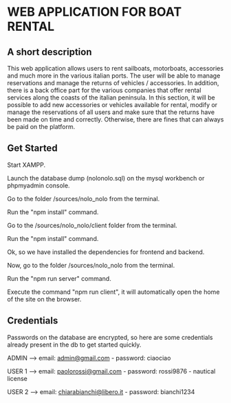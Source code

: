 
# WEB APPLICATION FOR BOAT RENTAL

## A short description

This web application allows users to rent sailboats, motorboats, accessories and much more in the various italian ports. The user will be able to manage reservations and manage the returns of vehicles / accessories.  In addition, there is a back office part for the various companies that offer rental services along the coasts of the italian peninsula. In this section, it will be possible to add new accessories or vehicles available for rental, modify or manage the reservations of all users and make sure that the returns have been made on time and correctly. Otherwise, there are fines that can always be paid on the platform.

## Get Started

Start XAMPP.

Launch the database dump (nolonolo.sql) on the mysql workbench or phpmyadmin console.

Go to the folder /sources/nolo_nolo from the terminal.

Run the "npm install" command.

Go to the /sources/nolo_nolo/client folder from the terminal.

Run the "npm install" command.

Ok, so we have installed the dependencies for frontend and backend.

Now, go to the folder /sources/nolo_nolo from the terminal.

Run the "npm run server" command.

Execute the command "npm run client", it will automatically open the home of the site on the browser.

## Credentials

Passwords on the database are encrypted, so here are some credentials already present in the db to get started quickly.

ADMIN --> email: admin@gmail.com - password: ciaociao

USER 1 --> email: paolorossi@gmail.com - password: rossi9876 - nautical license

USER 2 --> email: chiarabianchi@libero.it - password: bianchi1234
